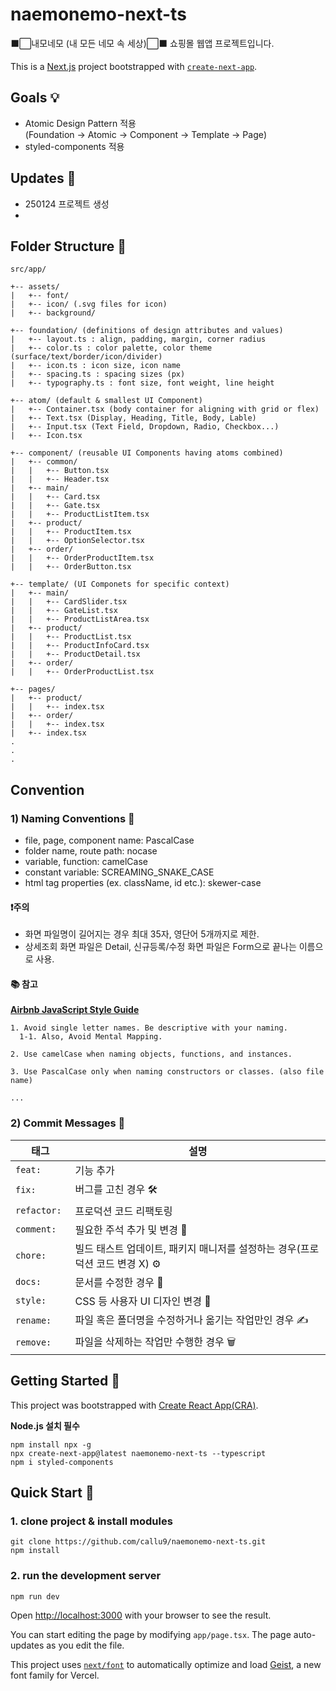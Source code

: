# naemonemo-next-ts 

⬛⬜내모네모 (내 모든 네모 속 세상)⬜⬛ 쇼핑몰 웹앱 프로젝트입니다.

This is a [Next.js](https://nextjs.org) project bootstrapped with [`create-next-app`](https://nextjs.org/docs/app/api-reference/cli/create-next-app).


## Goals 💡

- Atomic Design Pattern 적용<br />
  (Foundation -> Atomic -> Component -> Template -> Page)
- styled-components 적용

## Updates 📝

- 250124 프로젝트 생성
- 

## Folder Structure 📁

```
src/app/

+-- assets/
|   +-- font/
|   +-- icon/ (.svg files for icon)
|   +-- background/

+-- foundation/ (definitions of design attributes and values)
|   +-- layout.ts : align, padding, margin, corner radius
|   +-- color.ts : color palette, color theme (surface/text/border/icon/divider)
|   +-- icon.ts : icon size, icon name
|   +-- spacing.ts : spacing sizes (px)
|   +-- typography.ts : font size, font weight, line height

+-- atom/ (default & smallest UI Component)
|   +-- Container.tsx (body container for aligning with grid or flex)
|   +-- Text.tsx (Display, Heading, Title, Body, Lable)
|   +-- Input.tsx (Text Field, Dropdown, Radio, Checkbox...)
|   +-- Icon.tsx

+-- component/ (reusable UI Components having atoms combined)
|   +-- common/
|   |   +-- Button.tsx
|   |   +-- Header.tsx
|   +-- main/
|   |   +-- Card.tsx
|   |   +-- Gate.tsx
|   |   +-- ProductListItem.tsx
|   +-- product/
|   |   +-- ProductItem.tsx
|   |   +-- OptionSelector.tsx
|   +-- order/
|   |   +-- OrderProductItem.tsx
|   |   +-- OrderButton.tsx

+-- template/ (UI Componets for specific context)
|   +-- main/
|   |   +-- CardSlider.tsx
|   |   +-- GateList.tsx
|   |   +-- ProductListArea.tsx
|   +-- product/
|   |   +-- ProductList.tsx
|   |   +-- ProductInfoCard.tsx
|   |   +-- ProductDetail.tsx
|   +-- order/
|   |   +-- OrderProductList.tsx

+-- pages/
|   +-- product/
|   |   +-- index.tsx
|   +-- order/
|   |   +-- index.tsx
|   +-- index.tsx
.
.
.
```

## Convention

### 1) Naming Conventions 📝

- file, page, component name: PascalCase
- folder name, route path: nocase
- variable, function: camelCase
- constant variable: SCREAMING_SNAKE_CASE
- html tag properties (ex. className, id etc.): skewer-case

#### ❗️주의

- 화면 파일명이 길어지는 경우 최대 35자, 영단어 5개까지로 제한.
- 상세조회 화면 파일은 Detail, 신규등록/수정 화면 파일은 Form으로 끝나는 이름으로 사용.

#### 📚 참고

[**Airbnb JavaScript Style Guide**](https://github.com/airbnb/javascript)

```
1. Avoid single letter names. Be descriptive with your naming.
  1-1. Also, Avoid Mental Mapping.

2. Use camelCase when naming objects, functions, and instances.

3. Use PascalCase only when naming constructors or classes. (also file name)

...
```

### 2) Commit Messages 💬

| 태그         | 설명                                                                         |
| ------------ | ---------------------------------------------------------------------------- |
| `feat: `     | 기능 추가                                                                    |
| `fix: `      | 버그를 고친 경우 🛠                                                           |
| `refactor: ` | 프로덕션 코드 리팩토링                                                       |
| `comment: `  | 필요한 주석 추가 및 변경 💬                                                  |
| `chore: `    | 빌드 태스트 업데이트, 패키지 매니저를 설정하는 경우(프로덕션 코드 변경 X) ⚙️ |
| `docs: `     | 문서를 수정한 경우 📝                                                        |
| `style: `    | CSS 등 사용자 UI 디자인 변경 🎨                                              |
| `rename: `   | 파일 혹은 폴더명을 수정하거나 옮기는 작업만인 경우 ✍️                        |
| `remove: `   | 파일을 삭제하는 작업만 수행한 경우 🗑️                                        |

## Getting Started 🚀

This project was bootstrapped with [Create React App(CRA)](https://github.com/facebook/create-react-app).

**Node.js 설치 필수**

```
npm install npx -g
npx create-next-app@latest naemonemo-next-ts --typescript
npm i styled-components
```

## Quick Start 🚀

### 1. clone project & install modules

```
git clone https://github.com/callu9/naemonemo-next-ts.git
npm install
```

### 2. run the development server

```
npm run dev
```

Open [http://localhost:3000](http://localhost:3000) with your browser to see the result.

You can start editing the page by modifying `app/page.tsx`. The page auto-updates as you edit the file.

This project uses [`next/font`](https://nextjs.org/docs/app/building-your-application/optimizing/fonts) to automatically optimize and load [Geist](https://vercel.com/font), a new font family for Vercel.
